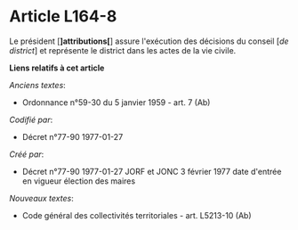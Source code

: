 # Article L164-8

Le président [**]attributions[**] assure l'exécution des décisions du conseil [*de district*] et représente le district dans
les actes de la vie civile.

**Liens relatifs à cet article**

_Anciens textes_:

  - Ordonnance n°59-30 du 5 janvier 1959 - art. 7 (Ab)

_Codifié par_:

  - Décret n°77-90 1977-01-27

_Créé par_:

  - Décret n°77-90 1977-01-27 JORF et JONC 3 février 1977 date d'entrée en vigueur élection des maires

_Nouveaux textes_:

  - Code général des collectivités territoriales - art. L5213-10 (Ab)
